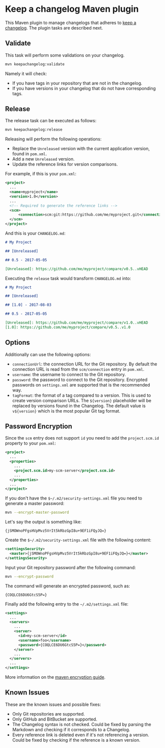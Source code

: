 # Keep a changelog Maven plugin

This Maven plugin to manage changelogs that adheres to [keep a
changelog](http://keepachangelog.com/en/1.0.0/). The plugin tasks are described
next.

## Validate

This task will perform some validations on your changelog.

```bash
mvn keepachangelog:validate
```

Namely it will check:

 * If you have tags in your repository that are not in the changelog.
 * If you have versions in your changelog that do not have corresponding tags.

## Release

The release task can be executed as follows:

```bash
mvn keepachangelog:release
```

Releasing will perform the following operations:

 * Replace the `Unreleased` version with the current application version, found
   in `pom.xml`.
 * Add a new `Unreleased` version.
 * Update the reference links for version comparisons.

For example, if this is your `pom.xml`:

```xml
<project>
  ...
  <name>myproject</name>
  <version>1.0</version>
  ...
  <!-- Required to generate the reference links -->
  <scm>
      <connection>scm:git:https://github.com/me/myproject.git</connection>
  </scm>
</project>
```

And this is your `CHANGELOG.md`:

```markdown
# My Project

## [Unreleased]

## 0.5 - 2017-05-05

[Unreleased]: https://github.com/me/myproject/compare/v0.5..vHEAD
```

Executing the `release` task would transform `CHANGELOG.md` into:

```markdown
# My Project

## [Unreleased]

## [1.0] - 2017-08-03

## 0.5 - 2017-05-05

[Unreleased]: https://github.com/me/myproject/compare/v1.0..vHEAD
[1.0]: https://github.com/me/myproject/compare/v0.5..v1.0
```

## Options

Additionally can use the following options:

 * `connectionUrl`: the connection URL for the Git repository. By default the
   connection URL is read from the `scm/connection` entry in `pom.xml`.
 * `username`: the username to connect to the Git repository.
 * `password`: the password to connect to the Git repository. Encrypted passwords
   on `settings.xml` are supported that is the recommended way.
 * `tagFormat`: the format of a tag compared to a version. This is used to
   create version comparison URLs. The `${version}` placeholder will be
   replaced by versions found in the Changelog. The default value is
   `v${version}` which is the most popular Git tag format.

## Password Encryption

Since the `scm` entry does not support `id` you need to add the
`project.scm.id` property to your `pom.xml`:

```xml
<project>
  ...
  <properties>
    ...
    <project.scm.id>my-scm-server</project.scm.id>
    ...
  </properties>
  ...
</project>
```

If you don't have the `$~/.m2/security-settings.xml` file you need to generate
a master password: 

```bash
mvn --encrypt-master-password
```

Let's say the output is something like:

```
{jSMOWnoPFgsHVpMvz5VrIt5kRbzGpI8u+9EF1iFQyJQ=}
```

Create the `$~/.m2/security-settings.xml` file with the following content:

```xml
<settingsSecurity>
  <master>{jSMOWnoPFgsHVpMvz5VrIt5kRbzGpI8u+9EF1iFQyJQ=}</master>
</settingsSecurity>
```

Input your Git repository password after the following command:

```bash
mvn --encrypt-password
```

The command will generate an encrypted password, such as:

```
{COQLCE6DU6GtcS5P=}
```

Finally add the following entry to the `~/.m2/settings.xml` file:

```xml
<settings>
  ...
  <servers>
    ...
    <server>
      <id>my-scm-server</id>
      <username>foo</username>
      <password>{COQLCE6DU6GtcS5P=}</password>
    </server>
    ...
  </servers>
  ...
</settings>
```

More information on the [maven encryption
guide](https://maven.apache.org/guides/mini/guide-encryption.html).

## Known Issues

These are the known issues and possible fixes:

 * Only Git repositories are supported.
 * Only GitHub and BitBucket are supported.
 * The Changelog syntax is not checked. Could be fixed by parsing the Markdown
   and checking if it corresponds to a Changelog.
 * Every reference link is deleted even if it's not referencing a version.
   Could be fixed by checking if the reference is a known version.
